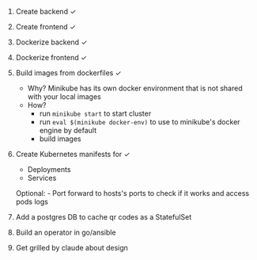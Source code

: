 1. Create backend ✓

2. Create frontend ✓

3. Dockerize backend ✓

4. Dockerize frontend ✓

5. Build images from dockerfiles ✓

   - Why? Minikube has its own docker environment that is not shared with your local images
   - How?
     - run `minikube start` to start cluster
     - run `eval $(minikube docker-env)` to use to minikube's docker engine by default
     - build images

6. Create Kubernetes manifests for ✓

   - Deployments
   - Services

   Optional: - Port forward to hosts's ports to check if it works and access pods logs

7. Add a postgres DB to cache qr codes as a StatefulSet

8. Build an operator in go/ansible

9. Get grilled by claude about design
